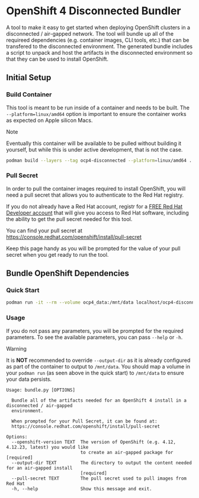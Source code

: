 # OpenShift 4 Disconnected Bundler

A tool to make it easy to get started when deploying OpenShift clusters in a
disconnected / air-gapped network. The tool will bundle up all of the requireed
dependencies (e.g. container images, CLI tools, etc.) that can be transfered to
the disconnected environment. The generated bundle includes a script to unpack
and host the artifacts in the disconnected environment so that they can be used
to install OpenShift.

## Initial Setup

### Build Container

This tool is meant to be run inside of a container and needs to be built. The
`--platform=linux/amd64` option is important to ensure the container works as
expected on Apple silicon Macs.

> [!NOTE]
> Eventually this container will be available to be pulled without building it
> yourself, but while this is under active development, that is not the case.

```bash
podman build --layers --tag ocp4-disconnected --platform=linux/amd64 .
```

### Pull Secret

In order to pull the container images required to install OpenShift, you will
need a pull secret that allows you to authenticate to the Red Hat registry.

If you do not already have a Red Hat account, registr for a [FREE Red Hat
Developer account](https://developers.redhat.com/register/) that will give you
access to Red Hat software, including the ability to get the pull secret needed
for this tool.

You can find your pull secret at
https://console.redhat.com/openshift/install/pull-secret

Keep this page handy as you will be prompted for the value of your pull secret
when you get ready to run the tool.

## Bundle OpenShift Dependencies

### Quick Start

```bash
podman run -it --rm --volume ocp4_data:/mnt/data localhost/ocp4-disconnected
```

### Usage

If you do not pass any parameters, you will be prompted for the required
parameters. To see the available parameters, you can pass `--help` or `-h`.

> [!WARNING]
> It is **NOT** recommended to override `--output-dir` as it is already
> configured as part of the container to output to `/mnt/data`. You should map
> a volume in your `podman run` (as seen above in the quick start) to
> `/mnt/data` to ensure your data persists.

```
Usage: bundle.py [OPTIONS]

  Bundle all of the artifacts needed for an OpenShift 4 install in a disconnected / air-gapped
  environment.

  When prompted for your Pull Secret, it can be found at:
  https://console.redhat.com/openshift/install/pull-secret

Options:
  --openshift-version TEXT  The version of OpenShift (e.g. 4.12, 4.12.23, latest) you would like
                            to create an air-gapped package for  [required]
  --output-dir TEXT         The directory to output the content needed for an air-gapped install
                            [required]
  --pull-secret TEXT        The pull secret used to pull images from Red Hat
  -h, --help                Show this message and exit.
```
